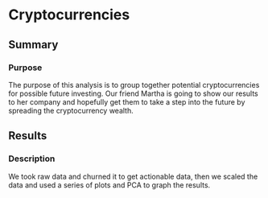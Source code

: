 # Cryptocurrencies

## Summary 

### Purpose

The purpose of this analysis is to group together potential cryptocurrencies for possible future investing. Our friend Martha is going to show our results to her company and hopefully get them to take a step into the future by spreading the cryptocurrency wealth. 

## Results

### Description

We took raw data and churned it to get actionable data, then we scaled the data and used a series of plots and PCA to graph the results.
